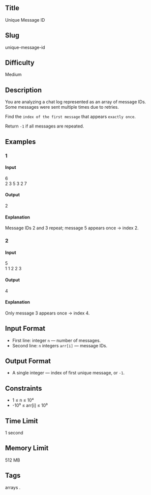 ## Title

Unique Message ID

## Slug

unique-message-id

## Difficulty

Medium

## Description

You are analyzing a chat log represented as an array of message IDs.  
Some messages were sent multiple times due to retries.  

Find the `index of the first message` that appears `exactly once`.  

Return `-1` if all messages are repeated.

## Examples

### 1

#### Input

6  
2 3 5 3 2 7

#### Output
2

#### Explanation

Message IDs 2 and 3 repeat; message 5 appears once → index 2.

### 2

#### Input

5  
1 1 2 2 3

#### Output
4

#### Explanation

Only message 3 appears once → index 4.

## Input Format  

- First line: integer `n` — number of messages.  
- Second line: `n` integers `arr[i]` — message IDs.

## Output Format  

- A single integer — index of first unique message, or `-1`.

## Constraints  

- 1 ≤ n ≤ 10⁴  
- -10⁹ ≤ arr[i] ≤ 10⁹    

## Time Limit

1 second

## Memory Limit

512 MB

## Tags

arrays .
